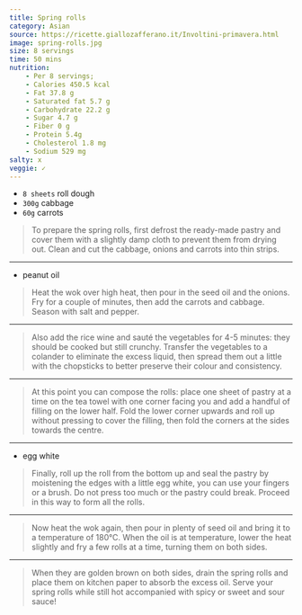 ```yaml
---
title: Spring rolls
category: Asian
source: https://ricette.giallozafferano.it/Involtini-primavera.html
image: spring-rolls.jpg
size: 8 servings
time: 50 mins
nutrition:
	- Per 8 servings;
	- Calories 450.5 kcal
	- Fat 37.8 g
	- Saturated fat 5.7 g
	- Carbohydrate 22.2 g
	- Sugar 4.7 g
	- Fiber 0 g
	- Protein 5.4g
	- Cholesterol 1.8 mg
	- Sodium 529 mg
salty: x
veggie: ✓
---
```


* `8 sheets` roll dough
* `300g` cabbage
* `60g` carrots

> To prepare the spring rolls, first defrost the ready-made pastry and cover them with a slightly damp cloth to prevent them from drying out. Clean and cut the cabbage, onions and carrots into thin strips.

---

* peanut oil

> Heat the wok over high heat, then pour in the seed oil and the onions. Fry for a couple of minutes, then add the carrots and cabbage. Season with salt and pepper.

---

> Also add the rice wine and sauté the vegetables for 4-5 minutes: they should be cooked but still crunchy. Transfer the vegetables to a colander to eliminate the excess liquid, then spread them out a little with the chopsticks to better preserve their colour and consistency.

---

> At this point you can compose the rolls: place one sheet of pastry at a time on the tea towel with one corner facing you and add a handful of filling on the lower half. Fold the lower corner upwards and roll up without pressing to cover the filling, then fold the corners at the sides towards the centre.

---

* egg white

> Finally, roll up the roll from the bottom up and seal the pastry by moistening the edges with a little egg white, you can use your fingers or a brush. Do not press too much or the pastry could break. Proceed in this way to form all the rolls.

---

> Now heat the wok again, then pour in plenty of seed oil and bring it to a temperature of 180°C. When the oil is at temperature, lower the heat slightly and fry a few rolls at a time, turning them on both sides.

---

> When they are golden brown on both sides, drain the spring rolls and place them on kitchen paper to absorb the excess oil. Serve your spring rolls while still hot accompanied with spicy or sweet and sour sauce!
